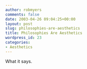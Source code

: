 ```yaml
---
author: robmyers
comments: false
date: 2003-04-26 09:04:25+00:00
layout: post
slug: philosophies-are-aesthetics
title: Philosophies Are Aesthetics
wordpress_id: 23
categories:
- Aesthetics
---
```


What it says.

  



